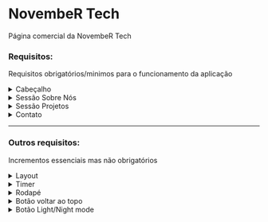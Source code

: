 # NovembeR Tech
Página comercial da NovembeR Tech

### Requisitos:
Requisitos obrigatórios/minimos para o funcionamento da aplicação
<details>
<summary>Cabeçalho</summary>

Responsável: Marcos

- Tag Header (com logo, navbar e menu hamburguer)
- Logo
- Navbar com Home, Sobre nós, Projetos e Contato
- Menu hamburguer que aparece no mobile
  
</details>

<details>
<summary>Sessão Sobre Nós</summary>

Responsável: Alan


- Pequeno texto introduzindo a startup
- Divisão com o tema "Nossa Equipe" com um card para cada integrante, contendo uma foto, nome, cargo, stack e link de contato (github, linkedin)
  
</details>

<details>
<summary>Sessão Projetos</summary>

Responsável: Kawã

-  1 a 5 Projetos de cada integrante do grupo (dentro de um card com uma foto, link do repositório, link do deploy e o nome do projeto)

  
</details>

<details>
<summary>Contato</summary>

Responsável: Matheus

- Um endereço e contato ficticio (podemos incorporar um mapa com o endereço do escritório da Ada)
  
</details>

---

### Outros requisitos:
Incrementos essenciais mas não obrigatórios

<details>
<summary>Layout</summary>

Responsável: Marcos

- ...
  
</details>

<details>
<summary>Timer</summary>
Responsável: Matheus
- ...
  
</details>

<details>
<summary>Rodapé</summary>

- ...
  
</details>

<details>
<summary>Botão voltar ao topo</summary>

Responsável: Matheus

- ...
  
</details>

<details>
<summary>Botão Light/Night mode</summary>

- ...
  
</details>
